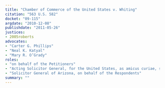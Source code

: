 ```yaml
---
title: "Chamber of Commerce of the United States v. Whiting"
citation: "563 U.S. 582"
docket: "09-115"
argdate: "2010-12-08"
publishdate: "2011-05-26"
justices:
- 2005roberts
advocates:
- "Carter G. Phillips"
- "Neal K. Katyal"
- "Mary R. O’Grady"
roles:
- "on behalf of the Petitioners"
- "Acting Solicitor General, for the United States, as amicus curiae, supporting the Petitioners"
- "Solicitor General of Arizona, on behalf of the Respondents"
summary: ""
---
```


